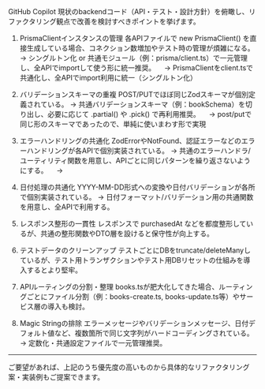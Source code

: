 GitHub Copilot
現状のbackendコード（API・テスト・設計方針）を俯瞰し、リファクタリング観点で改善を検討すべきポイントを挙げます。

1. PrismaClientインスタンスの管理
各APIファイルで new PrismaClient() を直接生成している場合、コネクション数増加やテスト時の管理が煩雑になる。
→ シングルトン化 or 共通モジュール（例：prisma/client.ts）で一元管理し、全APIでimportして使う形に統一推奨。
　→ PrismaClientをclient.tsで共通化し、全APIでimport利用に統一（シングルトン化）

2. バリデーションスキーマの重複
POST/PUTでほぼ同じZodスキーマが個別定義されている。
→ 共通バリデーションスキーマ（例：bookSchema）を切り出し、必要に応じて .partial() や .pick() で再利用推奨。
　→ post/putで同じ形のスキーマであったので、単純に使いまわす形で実現 

3. エラーハンドリングの共通化
ZodErrorやNotFound、認証エラーなどのエラーハンドリングが各APIで個別実装されている。
→ 共通のエラーハンドラ/ユーティリティ関数を用意し、APIごとに同じパターンを繰り返さないようにする。
　→ 

4. 日付処理の共通化
YYYY-MM-DD形式への変換や日付バリデーションが各所で個別実装されている。
→ 日付フォーマット/バリデーション用の共通関数を用意し、全APIで利用する。

5. レスポンス整形の一貫性
レスポンスで purchasedAt などを都度整形しているが、共通の整形関数やDTO層を設けると保守性が向上する。

6. テストデータのクリーンアップ
テストごとにDBをtruncate/deleteManyしているが、テスト用トランザクションやテスト用DBリセットの仕組みを導入するとより堅牢。

7. APIルーティングの分割・整理
books.tsが肥大化してきた場合、ルーティングごとにファイル分割（例：books-create.ts, books-update.ts等）やサービス層の導入も検討。

8. Magic Stringの排除
エラーメッセージやバリデーションメッセージ、日付デフォルト値など、複数箇所で同じ文字列がハードコーディングされている。
→ 定数化・共通設定ファイルで一元管理推奨。

---
ご要望があれば、上記のうち優先度の高いものから具体的なリファクタリング案・実装例もご提案できます。